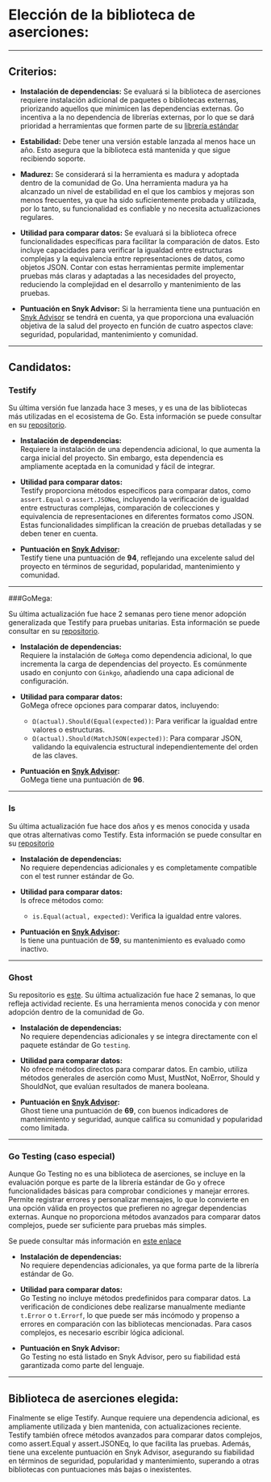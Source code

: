 # Elección de la biblioteca de aserciones:

---

## Criterios:


- **Instalación de dependencias:** Se evaluará si la biblioteca de aserciones requiere instalación adicional de paquetes o bibliotecas externas, priorizando aquellos que minimicen las dependencias externas. Go incentiva a la no dependencia de librerías externas, por lo que se dará prioridad a herramientas que formen parte de su [librería estándar](https://pkg.go.dev/std)

- **Estabilidad:** Debe tener una versión estable lanzada al menos hace un año. Esto asegura que la biblioteca está mantenida y que sigue recibiendo soporte.

- **Madurez:** Se considerará si la herramienta es madura y adoptada dentro de la comunidad de Go. Una herramienta madura ya ha alcanzado un nivel de estabilidad en el que los cambios y mejoras son menos frecuentes, ya que ha sido suficientemente probada y utilizada, por lo tanto, su funcionalidad es confiable y no necesita actualizaciones regulares.

- **Utilidad para comparar datos:** Se evaluará si la biblioteca ofrece funcionalidades específicas para facilitar la comparación de datos. Esto incluye capacidades para verificar la igualdad entre estructuras complejas y la equivalencia entre representaciones de datos, como objetos JSON. Contar con estas herramientas permite implementar pruebas más claras y adaptadas a las necesidades del proyecto, reduciendo la complejidad en el desarrollo y mantenimiento de las pruebas.

- **Puntuación en Snyk Advisor:** Si la herramienta tiene una puntuación en [Snyk Advisor](https://snyk.io/advisor/golang) se tendrá en cuenta, ya que proporciona una evaluación objetiva de la salud del proyecto en función de cuatro aspectos clave: seguridad, popularidad, mantenimiento y comunidad.


---

## Candidatos:

### **Testify**

Su última versión fue lanzada hace 3 meses, y es una de las bibliotecas más utilizadas en el ecosistema de Go. Esta información se puede consultar en su [repositorio](https://github.com/stretchr/testify).

- **Instalación de dependencias:**  
  Requiere la instalación de una dependencia adicional, lo que aumenta la carga inicial del proyecto. Sin embargo, esta dependencia es ampliamente aceptada en la comunidad y fácil de integrar.  

- **Utilidad para comparar datos:**  
  Testify proporciona métodos específicos para comparar datos, como `assert.Equal` o `assert.JSONeq`, incluyendo la verificación de igualdad entre estructuras complejas, comparación de colecciones y equivalencia de representaciones en diferentes formatos como JSON. Estas funcionalidades simplifican la creación de pruebas detalladas y se deben tener en cuenta.

- **Puntuación en [Snyk Advisor](https://snyk.io/advisor/golang/github.com/stretchr/testify):**  
  Testify tiene una puntuación de **94**, reflejando una excelente salud del proyecto en términos de seguridad, popularidad, mantenimiento y comunidad.  
 
---

###GoMega:

Su última actualización fue hace 2 semanas pero tiene menor adopción generalizada que Testify para pruebas unitarias. Esta información se puede consultar en su [repositorio](https://github.com/onsi/gomega).

- **Instalación de dependencias:**  
  Requiere la instalación de `GoMega` como dependencia adicional, lo que incrementa la carga de dependencias del proyecto. Es comúnmente usado en conjunto con `Ginkgo`, añadiendo una capa adicional de configuración.  
  
- **Utilidad para comparar datos:**  
  GoMega ofrece opciones  para comparar datos, incluyendo:  
  - `Ω(actual).Should(Equal(expected))`: Para verificar la igualdad entre valores o estructuras.  
  - `Ω(actual).Should(MatchJSON(expected))`: Para comparar JSON, validando la equivalencia estructural independientemente del orden de las claves.  
 
- **Puntuación en [Snyk Advisor](https://snyk.io/advisor/golang/github.com/onsi/gomega):**  
  GoMega tiene una puntuación de **96**. 

---

### **Is**  

Su última actualización fue hace dos años y es menos conocida y usada que otras alternativas como Testify. Esta información se puede consultar en su [repositorio](https://github.com/matryer/is)

- **Instalación de dependencias:**  
  No requiere dependencias adicionales y es completamente compatible con el test runner estándar de Go.
  
- **Utilidad para comparar datos:**  
  Is ofrece métodos como:  
  - `is.Equal(actual, expected)`: Verifica la igualdad entre valores.  

- **Puntuación en [Snyk Advisor](https://snyk.io/advisor/golang/github.com/matryer/is):**  
  Is tiene una puntuación de **59**, su mantenimiento es evaluado como inactivo.

---

### **Ghost**

 Su repositorio es [este](https://github.com/rliebz/ghost).  Su última actualización fue hace 2 semanas, lo que refleja actividad reciente. Es una herramienta menos conocida y con menor adopción dentro de la comunidad de Go.
 
- **Instalación de dependencias:**  
  No requiere dependencias adicionales y se integra directamente con el paquete estándar de Go `testing`.  

- **Utilidad para comparar datos:**  
 No ofrece métodos directos para comparar datos. En cambio, utiliza métodos generales de aserción como Must, MustNot, NoError, Should y ShouldNot, que evalúan resultados de manera booleana. 

- **Puntuación en [Snyk Advisor](https://snyk.io/advisor/golang/github.com/rliebz/ghost):**  
  Ghost tiene una puntuación de **69**, con buenos indicadores de mantenimiento y seguridad, aunque califica su comunidad y popularidad como limitada.

---

### **Go Testing (caso especial)**  

Aunque Go Testing no es una biblioteca de aserciones, se incluye en la evaluación porque es parte de la librería estándar de Go y ofrece funcionalidades básicas para comprobar condiciones y manejar errores. Permite registrar errores y personalizar mensajes, lo que lo convierte en una opción válida en proyectos que prefieren no agregar dependencias externas. Aunque no proporciona métodos avanzados para comparar datos complejos, puede ser suficiente para pruebas más simples. 

Se puede consultar más información en [este enlace](https://pkg.go.dev/testing)

- **Instalación de dependencias:**  
  No requiere dependencias adicionales, ya que forma parte de la librería estándar de Go.  

- **Utilidad para comparar datos:**  
  Go Testing no incluye métodos predefinidos para comparar datos. La verificación de condiciones debe realizarse manualmente mediante `t.Error` o `t.Errorf`, lo que puede ser más incómodo y propenso a errores en comparación con las bibliotecas mencionadas. Para casos complejos, es necesario escribir lógica adicional.  

- **Puntuación en Snyk Advisor:**  
  Go Testing no está listado en Snyk Advisor, pero su fiabilidad está garantizada como parte del lenguaje.  

---

## Biblioteca de aserciones elegida:

Finalmente se elige Testify. Aunque requiere una dependencia adicional, es ampliamente utilizada y bien mantenida, con actualizaciones reciente. Testify también ofrece métodos avanzados para comparar datos complejos, como assert.Equal y assert.JSONEq, lo que facilita las pruebas. Además, tiene una excelente puntuación en Snyk Advisor, asegurando su fiabilidad en términos de seguridad, popularidad y mantenimiento, superando a otras bibliotecas con puntuaciones más bajas o inexistentes.



